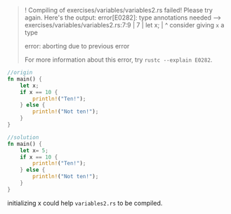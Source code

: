 >! Compiling of exercises/variables/variables2.rs failed! Please try again. Here's the output:
>error[E0282]: type annotations needed
> --> exercises/variables/variables2.rs:7:9
>  |
>7 |     let x;
>  |         ^ consider giving `x` a type
>
>error: aborting due to previous error
>
>For more information about this error, try `rustc --explain E0282`.

```rust
//origin
fn main() {
    let x;
    if x == 10 {
        println!("Ten!");
    } else {
        println!("Not ten!");
    }
}
```

```rust
//solution
fn main() {
    let x= 5;
    if x == 10 {
        println!("Ten!");
    } else {
        println!("Not ten!");
    }
}
```
initializing x could help `variables2.rs` to be compiled.
